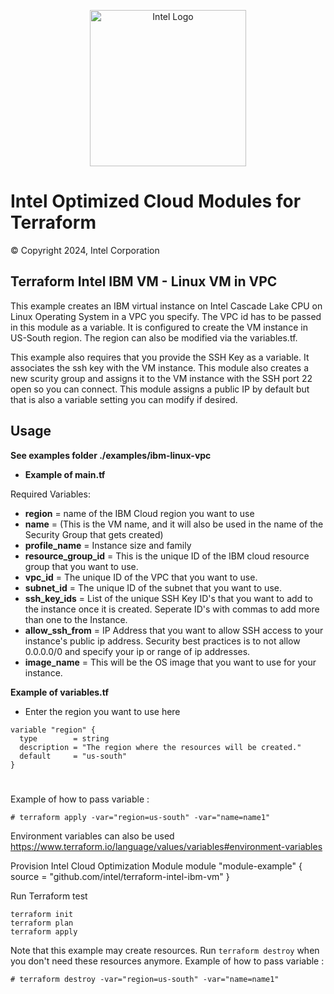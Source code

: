<p align="center">
  <img src="https://github.com/intel/terraform-intel-ibm-vm/blob/main/images/logo-classicblue-800px.png?raw=true" alt="Intel Logo" width="250"/>
</p>

# Intel Optimized Cloud Modules for Terraform

© Copyright 2024, Intel Corporation

## Terraform Intel IBM VM - Linux VM in VPC

This example creates an IBM virtual instance on Intel Cascade Lake CPU on Linux Operating System in a VPC you specify. The VPC id has to be passed in this module as a variable. It is configured to create the VM instance in US-South region. The region can also be modified via the variables.tf.

This example also requires that you provide the SSH Key as a variable. It associates the ssh key with the VM instance. This module also creates a new scurity group and assigns it to the VM instance with the SSH port 22 open so you can connect. This module assigns a public IP by default but that is also a variable setting you can modify if desired.

## Usage

**See examples folder ./examples/ibm-linux-vpc**

* <b>Example of main.tf</b>

Required Variables:
* <b>region</b> = name of the IBM Cloud region you want to use
* <b>name</b> = (This is the VM name, and it will also be used in the name of the Security Group that gets created)
* <b>profile_name</b> = Instance size and family
* <b>resource_group_id</b> = This is the unique ID of the IBM cloud resource group that you want to use.
* <b>vpc_id</b> = The unique ID of the VPC that you want to use.
* <b>subnet_id</b> = The unique ID of the subnet that you want to use.
* <b>ssh_key_ids</b> = List of the unique SSH Key ID's that you want to add to the instance once it is created.  Seperate ID's with commas to add more than one to the Instance.
* <b>allow_ssh_from</b> = IP Address that you want to allow SSH access to your instance's public ip address.  Security best practices is to not allow 0.0.0.0/0 and specify your ip or range of ip addresses.
* <b>image_name</b> = This will be the OS image that you want to use for your instance.

<b>Example of variables.tf</b>
* Enter the region you want to use here
```hcl
variable "region" {
  type        = string
  description = "The region where the resources will be created."
  default     = "us-south"
}
```

#
Example of how to pass variable :
```hcl
# terraform apply -var="region=us-south" -var="name=name1"
```

Environment variables can also be used https://www.terraform.io/language/values/variables#environment-variables

Provision Intel Cloud Optimization Module
module "module-example" {
  source = "github.com/intel/terraform-intel-ibm-vm"
}


Run Terraform
test
```hcl
terraform init  
terraform plan
terraform apply

```

Note that this example may create resources. Run `terraform destroy` when you don't need these resources anymore.
Example of how to pass variable :
```hcl
# terraform destroy -var="region=us-south" -var="name=name1"
```